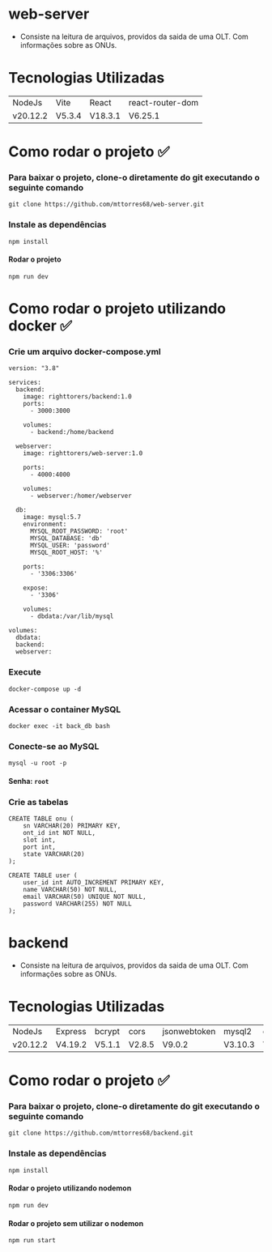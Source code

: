 # web-server
* Consiste na leitura de arquivos, providos da saida de uma OLT. Com informações sobre as ONUs.


# Tecnologias Utilizadas
<table>
  <tr>
    <td>NodeJs</td>
    <td>Vite</td>
    <td>React</td>
    <td>react-router-dom</td>
  </tr>
  <tr>
    <td>v20.12.2</td>
    <td>V5.3.4</td>
    <td>V18.3.1</td>
    <td>V6.25.1</td>
  </tr>
</table>

# Como rodar o projeto ✅
### Para baixar o projeto, clone-o diretamente do git executando o seguinte comando
```
git clone https://github.com/mttorres68/web-server.git
```

### Instale as dependências 
```
npm install
```

#### Rodar o projeto
```
npm run dev
```

# Como rodar o projeto utilizando docker ✅

### Crie um arquivo docker-compose.yml
```
version: "3.8"

services:
  backend:
    image: righttorers/backend:1.0
    ports:
      - 3000:3000

    volumes:
      - backend:/home/backend

  webserver:
    image: righttorers/web-server:1.0

    ports:
      - 4000:4000

    volumes:
      - webserver:/homer/webserver

  db:
    image: mysql:5.7
    environment:
      MYSQL_ROOT_PASSWORD: 'root'
      MYSQL_DATABASE: 'db'
      MYSQL_USER: 'password'
      MYSQL_ROOT_HOST: '%'
    
    ports:
      - '3306:3306'
    
    expose:
      - '3306'

    volumes:
      - dbdata:/var/lib/mysql
    
volumes:
  dbdata:
  backend:
  webserver:
```
### Execute
```
docker-compose up -d
```
### Acessar o container MySQL
```
docker exec -it back_db bash
```
### Conecte-se ao MySQL
```
mysql -u root -p
```
#### Senha: ```root```

### Crie as tabelas
```
CREATE TABLE onu (
    sn VARCHAR(20) PRIMARY KEY,
    ont_id int NOT NULL,
    slot int,
    port int,
    state VARCHAR(20)
);

CREATE TABLE user (
    user_id int AUTO_INCREMENT PRIMARY KEY,
    name VARCHAR(50) NOT NULL,
    email VARCHAR(50) UNIQUE NOT NULL,
    password VARCHAR(255) NOT NULL
);
```

# backend
* Consiste na leitura de arquivos, providos da saida de uma OLT. Com informações sobre as ONUs.


# Tecnologias Utilizadas
<table>
  <tr>
    <td>NodeJs</td>
    <td>Express</td>
    <td>bcrypt</td>
    <td>cors</td>
    <td>jsonwebtoken</td>
    <td>mysql2</td>
    <td>dotenv</td>
    <td>nodemon</td>   
    
  </tr>
  <tr>
    <td>v20.12.2</td>
    <td>V4.19.2</td>
    <td>V5.1.1</td>
    <td>V2.8.5</td>
    <td>V9.0.2</td>
    <td>V3.10.3</td>
    <td>V16.4.5</td>
    <td>V3.1.4</td>
    
  </tr>
</table>

# Como rodar o projeto ✅
### Para baixar o projeto, clone-o diretamente do git executando o seguinte comando
```
git clone https://github.com/mttorres68/backend.git 
```

### Instale as dependências 
```
npm install
```

#### Rodar o projeto utilizando nodemon
```
npm run dev
```

#### Rodar o projeto sem utilizar o nodemon
```
npm run start
```




